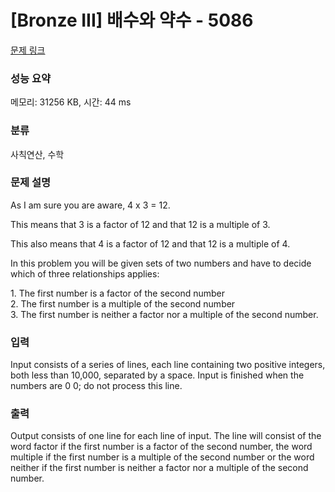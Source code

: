 # [Bronze III] 배수와 약수 - 5086 

[문제 링크](https://www.acmicpc.net/problem/5086) 

### 성능 요약

메모리: 31256 KB, 시간: 44 ms

### 분류

사칙연산, 수학

### 문제 설명

<p>As I am sure you are aware, 4 x 3 = 12. </p>

<p>This means that 3 is a factor of 12 and that 12 is a multiple of 3. </p>

<p>This also means that 4 is a factor of 12 and that 12 is a multiple of 4. </p>

<p>In this problem you will be given sets of two numbers and have to decide which of three relationships applies: </p>

<p>1. The first number is a factor of the second number <br>
2. The first number is a multiple of the second number <br>
3. The first number is neither a factor nor a multiple of the second number.</p>

### 입력 

 <p>Input consists of a series of lines, each line containing two positive integers, both less than 10,000, separated by a space. Input is finished when the numbers are 0 0; do not process this line. </p>

### 출력 

 <p>Output consists of one line for each line of input. The line will consist of the word factor if the first number is a factor of the second number, the word multiple if the first number is a multiple of the second number or the word neither if the first number is neither a factor nor a multiple of the second number. </p>

